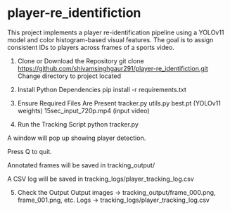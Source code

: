 # player-re_identifiction
This project implements a player re-identification pipeline using a YOLOv11 model and color histogram-based visual features. The goal is to assign consistent IDs to players across frames of a sports video.


1. Clone or Download the Repository
    git clone https://github.com/shivamsinghgaur291/player-re_identifiction.git
    Change directory to project located

2. Install Python Dependencies  pip install -r requirements.txt

3. Ensure Required Files Are Present
   tracker.py
   utils.py
   best.pt (YOLOv11 weights)
   15sec_input_720p.mp4 (input video)


5. Run the Tracking Script  python tracker.py

A window will pop up showing player detection.

Press Q to quit.

Annotated frames will be saved in tracking_output/

A CSV log will be saved in tracking_logs/player_tracking_log.csv

5. Check the Output
Output images → tracking_output/frame_000.png, frame_001.png, etc.
Logs → tracking_logs/player_tracking_log.csv


